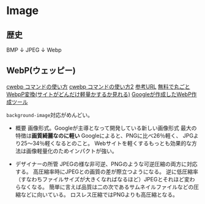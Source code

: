# Image

## 歴史

BMP
↓
JPEG
↓
Webp

## WebP(ウェッピー)

[cwebp コマンドの使い方](https://blogk.com/1375)
[cwebp コマンドの使い方2](https://cruw.co.jp/blog/webp-conversion/)
[参考URL](https://wk-partners.co.jp/homepage/blog/hpseisaku/htmlcss/webp-how-to-use/)
[無料で丸ごとWebpP変換(サイトがどんだけ軽量かするか見れる)](https://sim.lightfile.net/webp/)
[Googleが作成したWebP作成ツール](https://squoosh.app/)

`background-image`対応がめんどい。

- 概要
画像形式。Googleが主導となって開発している新しい画像形式
最大の特徴は**画質綺麗なのに軽い**
Googleによると、PNGに比べ26％軽く、 JPGより25〜34％軽くなるとのこと。
Webサイトを軽くするもっとも効果的な方法は画像軽量化のためインパクトが強い。

- デザイナーの所管
JPEGの様な非可逆、PNGのような可逆圧縮の両方に対応する。
高圧縮率時にJPEGとの画質の差が際立つようになる。
逆に低圧縮率（すなわちファイルサイズが大きくなればなるほど）JPEGとそれほど変わらなくなる。
簡単に言えば品質は二の次であるサムネイルファイルなどの圧縮などに向いている。
ロスレス圧縮ではPNGよりも高圧縮となる。
